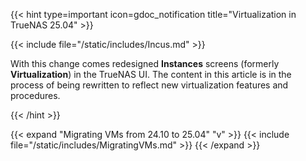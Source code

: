 &NewLine;

{{< hint type=important icon=gdoc_notification title="Virtualization in TrueNAS 25.04" >}}

{{< include file="/static/includes/Incus.md" >}}

With this change comes redesigned **Instances** screens (formerly **Virtualization**) in the TrueNAS UI.
The content in this article is in the process of being rewritten to reflect new virtualization features and procedures.

{{< /hint >}}

{{< expand "Migrating VMs from 24.10 to 25.04" "v" >}}
{{< include file="/static/includes/MigratingVMs.md" >}}
{{< /expand >}}
